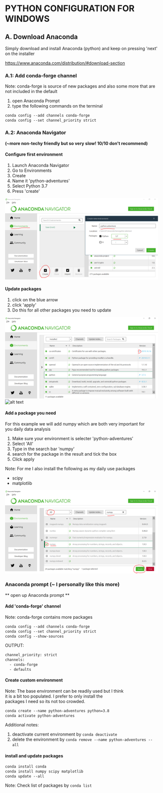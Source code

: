 # PYTHON CONFIGURATION FOR WINDOWS

## A. Download Anaconda 

Simply download and install Anaconda (python) and keep on pressing 'next' on the installer

https://www.anaconda.com/distribution/#download-section

### A.1: Add **conda-forge** channel

Note: conda-forge is source of new packages and also some more that are not included in the default

1. open Anaconda Prompt
2. type the following commands on the terminal
```
conda config --add channels conda-forge
conda config --set channel_priority strict
```

### A.2: Anaconda Navigator 
**(~more non-techy friendly but so very slow! 10/10 don't recommend)**

#### Configure first environment

1. Launch Anaconda Navigator
2. Go to Environments
3. Create
4. Name it 'python-adventures' 
5. Select Python 3.7
6. Press 'create'

![alt text](https://github.com/kimrojas/Python-adventure/blob/master/Configure-environment/img1.png)

#### Update packages

1. click on the blue arrow
2. click 'apply'
3. Do this for all other packages you need to update 

![alt text](https://github.com/kimrojas/Python-adventure/blob/master/Configure-environment/img2.png)
![alt text](https://github.com/kimrojas/Python-adventure/blob/master/Configure-environment/img3.png)

#### Add a package you need

For this example we will add numpy which are both very important for \
you daily data analysis

1. Make sure your environment is selecter 'python-adventures'
2. Select 'All'
3. Type in the search bar 'numpy'
4. search for the package in the result and tick the box
5. Click apply

Note: For me I also install the following as my daily use packages

- scipy
- matplotlib


![alt text](https://github.com/kimrojas/Python-adventure/blob/master/Configure-environment/img4.png)

### Anaconda prompt (~ I personally like this more)

** open up Anaconda prompt **

#### Add 'conda-forge' channel

Note: conda-forge contains more packages

```
conda config --add channels conda-forge
conda config --set channel_priority strict
conda config --show-sources
```

OUTPUT:

```
channel_priority: strict
channels:
  - conda-forge
  - defaults
```

#### Create custom environment 

Note: The base environment can be readily used but I think \
it is a bit too populated. I prefer to only install the \
packages I need so its not too crowded. 

```
conda create --name python-adventures python=3.8
conda activate python-adventures
```

Additional notes:

1. deactivate current environment by `conda deactivate`
2. delete the environment by `conda remove --name python-adventures --all`

#### install and update packages  

```
conda install conda
conda install numpy scipy matplotlib
conda update --all
```

Note: Check list of packages by
`conda list`



